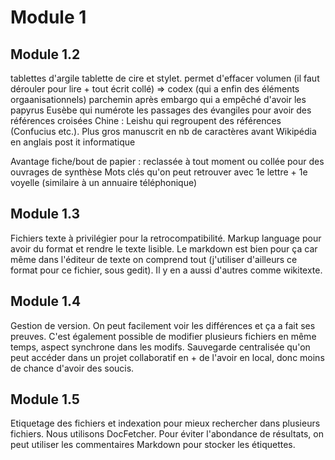# Module 1

## Module 1.2

tablettes d'argile
tablette de cire et stylet. permet d'effacer
volumen (il faut dérouler pour lire + tout écrit collé) => codex (qui a enfin des éléments orgaanisationnels)
parchemin après embargo qui a empêché d'avoir les papyrus
Eusèbe qui numérote les passages des évangiles pour avoir des références croisées
Chine : Leishu qui regroupent des références (Confucius etc.). Plus gros manuscrit en nb de caractères avant Wikipédia en anglais
post it
informatique

Avantage fiche/bout de papier : reclassée à tout moment ou collée pour des ouvrages de synthèse
Mots clés qu'on peut retrouver avec 1e lettre + 1e voyelle (similaire à un annuaire téléphonique)

## Module 1.3

Fichiers texte à privilégier pour la retrocompatibilité.
Markup language pour avoir du format et rendre le texte lisible.
Le markdown est bien pour ça car même dans l'éditeur de texte on comprend tout (j'utiliser d'ailleurs ce format pour ce fichier, sous gedit). Il y en a aussi d'autres comme wikitexte.

## Module 1.4

Gestion de version.
On peut facilement voir les différences et ça a fait ses preuves.
C'est également possible de modifier plusieurs fichiers en même temps, aspect synchrone dans les modifs.
Sauvegarde centralisée qu'on peut accéder dans un projet collaboratif en + de l'avoir en local, donc moins de chance d'avoir des soucis.

## Module 1.5

Etiquetage des fichiers et indexation pour mieux rechercher dans plusieurs fichiers.
Nous utilisons DocFetcher.
Pour éviter l'abondance de résultats, on peut utiliser les commentaires Markdown pour stocker les étiquettes.
